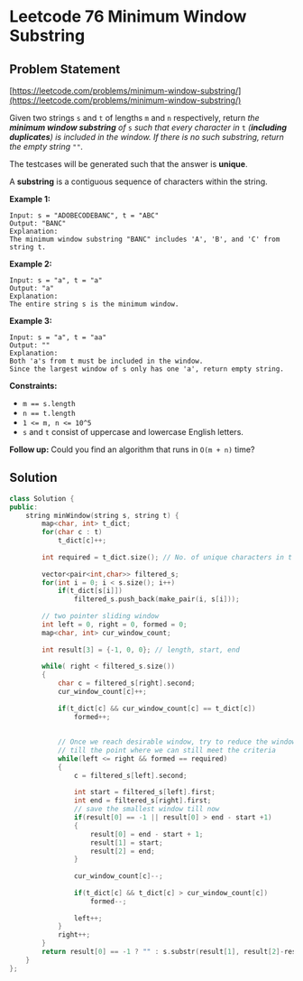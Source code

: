 # Leetcode 76 Minimum Window Substring

## Problem Statement

[https://leetcode.com/problems/minimum-window-substring/](https://leetcode.com/problems/minimum-window-substring/)

Given two strings `s` and `t` of lengths `m` and `n` respectively, return _the **minimum window substring** of_ `s` _such that every character in_ `t` _(**including duplicates**) is included in the window. If there is no such substring, return the empty string_ `""`_._

The testcases will be generated such that the answer is **unique**.

A **substring** is a contiguous sequence of characters within the string.

**Example 1:**

```
Input: s = "ADOBECODEBANC", t = "ABC"
Output: "BANC"
Explanation: 
The minimum window substring "BANC" includes 'A', 'B', and 'C' from string t.
```

**Example 2:**

```
Input: s = "a", t = "a"
Output: "a"
Explanation: 
The entire string s is the minimum window.
```

**Example 3:**

```
Input: s = "a", t = "aa"
Output: ""
Explanation: 
Both 'a's from t must be included in the window.
Since the largest window of s only has one 'a', return empty string.
```

**Constraints:**

* `m == s.length`
* `n == t.length`
* `1 <= m, n <= 10^5`
* `s` and `t` consist of uppercase and lowercase English letters.

&#x20; **Follow up:** Could you find an algorithm that runs in `O(m + n)` time?

## Solution

```cpp
class Solution {
public:
    string minWindow(string s, string t) {
        map<char, int> t_dict;
        for(char c : t)
            t_dict[c]++;
       
        int required = t_dict.size(); // No. of unique characters in t
        
        vector<pair<int,char>> filtered_s;
        for(int i = 0; i < s.size(); i++)
            if(t_dict[s[i]])
                filtered_s.push_back(make_pair(i, s[i]));
        
        // two pointer sliding window
        int left = 0, right = 0, formed = 0;
        map<char, int> cur_window_count;
        
        int result[3] = {-1, 0, 0}; // length, start, end
        
        while( right < filtered_s.size())
        {
            char c = filtered_s[right].second;
            cur_window_count[c]++;
            
            if(t_dict[c] && cur_window_count[c] == t_dict[c])
                formed++;
            
            
            // Once we reach desirable window, try to reduce the window size
            // till the point where we can still meet the criteria
            while(left <= right && formed == required)
            {
                c = filtered_s[left].second;
                
                int start = filtered_s[left].first;
                int end = filtered_s[right].first;
                // save the smallest window till now
                if(result[0] == -1 || result[0] > end - start +1)
                {
                    result[0] = end - start + 1;
                    result[1] = start;
                    result[2] = end;
                }
                
                cur_window_count[c]--;
                
                if(t_dict[c] && t_dict[c] > cur_window_count[c])
                    formed--;
                
                left++;
            }
            right++;
        }
        return result[0] == -1 ? "" : s.substr(result[1], result[2]-result[1]+1);
    }
};
```

